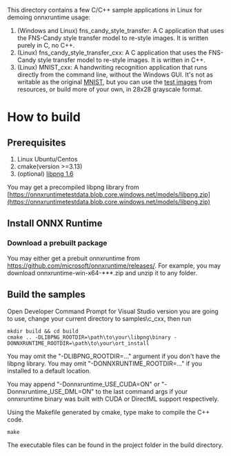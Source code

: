This directory contains a few C/C++ sample applications in Linux for demoing onnxruntime usage:

1. (Windows and Linux) fns_candy_style_transfer: A C application that uses the FNS-Candy style transfer model to re-style images. It is written purely in C, no C++.
2. (Linux) fns_candy_style_transfer_cxx: A C application that uses the FNS-Candy style transfer model to re-style images. It is written in C++.
3. (Linux) MNIST_cxx: A handwriting recognition application that runs directly from the command line, without the Windows GUI. It's not as writable as the original [MNIST](https://github.com/microsoft/onnxruntime-inference-examples/tree/main/c_cxx/MNIST), but you can use the [test images](https://github.com/wangkaisine/onnxruntime-inference-examples-cxx-for-linux/tree/main/resources/MNIST/test_images) from resources, or build more of your own, in 28x28 grayscale format.

# How to build

## Prerequisites
1. Linux Ubuntu/Centos
2. cmake(version >=3.13)
3. (optional) [libpng 1.6](http://www.libpng.org/pub/png/libpng.html)

You may get a precompiled libpng library from [https://onnxruntimetestdata.blob.core.windows.net/models/libpng.zip](https://onnxruntimetestdata.blob.core.windows.net/models/libpng.zip)

## Install ONNX Runtime
### Download a prebuilt package
You may either get a prebuit onnxruntime from https://github.com/microsoft/onnxruntime/releases/. For example, you may download onnxruntime-win-x64-\*\*\*.zip and unzip it to any folder. 

## Build the samples

Open Developer Command Prompt for Visual Studio version you are going to use, change your current directory to samples\c_cxx, then run
```shell
mkdir build && cd build
cmake .. -DLIBPNG_ROOTDIR=\path\to\your\libpng\binary -DONNXRUNTIME_ROOTDIR=\path\to\your\ort_install
```
You may omit the "-DLIBPNG_ROOTDIR=..." argument if you don't have the libpng library.
You may omit "-DONNXRUNTIME_ROOTDIR=..." if you installed to a default location.

You may append "-Donnxruntime_USE_CUDA=ON" or "-Donnxruntime_USE_DML=ON" to the last command args if your onnxruntime binary was built with CUDA or DirectML support respectively.

Using the Makefile generated by cmake, type make to compile the C++ code.
```shell
make
```

The executable files can be found in the project folder in the build directory.
